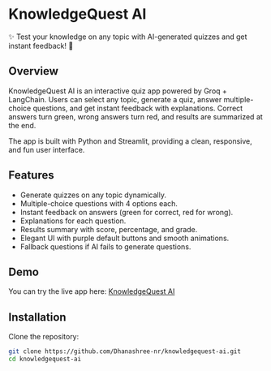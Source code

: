 # KnowledgeQuest AI
✨ Test your knowledge on any topic with AI-generated quizzes and get instant feedback! 🚀

## Overview
KnowledgeQuest AI is an interactive quiz app powered by Groq + LangChain. Users can select any topic, generate a quiz, answer multiple-choice questions, and get instant feedback with explanations. Correct answers turn green, wrong answers turn red, and results are summarized at the end.

The app is built with Python and Streamlit, providing a clean, responsive, and fun user interface.

## Features
- Generate quizzes on any topic dynamically.
- Multiple-choice questions with 4 options each.
- Instant feedback on answers (green for correct, red for wrong).
- Explanations for each question.
- Results summary with score, percentage, and grade.
- Elegant UI with purple default buttons and smooth animations.
- Fallback questions if AI fails to generate questions.

## Demo
You can try the live app here: [KnowledgeQuest AI](https://knowledgequest-ai-tsvwydecujwsmynxda8okh.streamlit.app)

## Installation
Clone the repository:  
```bash
git clone https://github.com/Dhanashree-nr/knowledgequest-ai.git
cd knowledgequest-ai

